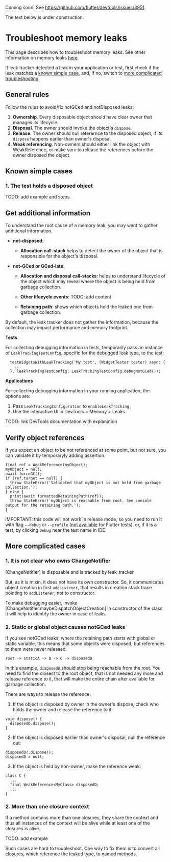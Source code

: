 Coming soon! See https://github.com/flutter/devtools/issues/3951.

The text below is under construction.

# Troubleshoot memory leaks

This page describes how to troubleshoot memory leaks. See other information on memory leaks [here](../README.md).

If leak tracker detected a leak in your application or test, first check if the leak matches a [known simple case](#known-simple-cases), and, if no,
switch to [more complicated troubleshooting](#more-complicated-cases).

## General rules

Follow the rules to avoid/fix notGCed and notDisposed leaks:

1. **Ownership**. Every disposable object should have clear owner that manages its lifecycle.
2. **Disposal**. The owner should invoke the object's `dispose`.
3. **Release**. The owner should null referernce to the disposed object, if its `dispose` happens earlier than owner's disposal.
4. **Weak referencing**. Non-owners should either link the object with WeakReference, or make sure to
   release the references before the owner disposed the object.

## Known simple cases

### 1. The test holds a disposed object

TODO: add example and steps.

## Get additional information

To understand the root cause of a memory leak, you may want to gather additional information.

- **not-disposed**:

    - **Allocation call-stack** helps to detect
        the owner of the object that is responsible for the object's disposal.

- **not-GCed or GCed-late**:

    - **Allocation and disposal call-stacks**: helps to understand lifecycle of the
        object which may reveal where the object is being held from garbage collection.

    - **Other lifecycle events**: TODO: add content

    - **Retaining path**: shows which objects hold the leaked one from garbage collection.


By default, the leak tracker does not gather the information, because the collection may
impact performance and memory footprint.

**Tests**

For collecting debugging information in tests, temporarily pass an instance of `LeakTrackingTestConfig`,
specific for the debugged leak type, to the test:

```
  testWidgetsWithLeakTracking('My test', (WidgetTester tester) async {
    ...
  }, leakTrackingTestConfig: LeakTrackingTestConfig.debugNotGCed());
```

**Applications**

For collecting debugging information in your running application, the options are:

1. Pass `LeakTrackingConfiguration` to `enableLeakTracking`
2. Use the interactive UI in DevTools > Memory > Leaks

TODO: link DevTools documentation with explanation

## Verify object references

If you expect an object to be not referenced at some point,
but not sure, you can validate it by temporaryly adding assertion.

```
final ref = WeakReference(myObject);
myObject = null;
await forceGC();
if (ref.target == null) {
  throw StateError('Validated that myObject is not held from garbage collection.');
} else {
  print(await formattedRetainingPath(ref));
  throw StateError('myObject is reachable from root. See console output for the retaining path.');
}
```

IMPORTANT: this code will not work in release mode, so
you need to run it with flag `--debug` or `--profile`
([not available](https://github.com/flutter/flutter/issues/127331) for Flutter tests),
or, if it is a test, by clicking `Debug` near the test name in IDE.

## More complicated cases

### 1. It is not clear who owns ChangeNotifier

[ChangeNotifier] is disposable and is tracked by leak_tracker.

But, as it is mixin, it does not have its own constructor. So, it
communicates object creation in first `addListener`, that results
in creation stack trace pointing to `addListener`, not to constructor.

To make debugging easier, invoke [ChangeNotifier.maybeDispatchObjectCreation]
in constructor of the class. It will help
to identify the owner in case of leaks.

### 2. Static or global object causes notGCed leaks

If you see notGCed leaks, where the retaining path starts with global or static variable,
this means that some objects were disposed, but references to them were never released.

```
root -> staticA -> B -> C -> disposedD
```

In this example, `disposedD` should stop being reachable from the root.
You need to find the closest to the root object, that is not needed any more and release
reference to it, that will make
the entire chain after available for garbage collection.

There are ways to release the reference:

1. If the object is disposed by owner in the owner's dispose, check who holds the owner and release the reference to it:

```
void dispose() {
  disposedD.dispose();
}
```

2. If the object is disposed earlier than owner's disposal, null the reference out:

```
disposedD?.dispose();
disposedD = null;
```

3. If the object is held by non-owner, make the reference weak:

```
class C {
  ...
  final WeakReference<MyClass> disposedD;
  ...
}
```

### 2. More than one closure context

If a method contains more than one closures, they share the context and thus all
instances of the context will be alive while at least one of the closures is alive.

TODO: add example

Such cases are hard to troubleshoot. One way to fix them is to convert all closures,
which reference the leaked type, to named methods.
